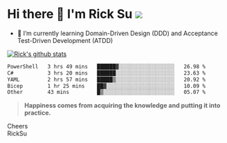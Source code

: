 # Hi there 👋 I'm Rick Su ![](https://komarev.com/ghpvc/?username=ricksu978)
<!--
**ricksu978/ricksu978** is a ✨ _special_ ✨ repository because its `README.md` (this file) appears on your GitHub profile.

Here are some ideas to get you started:

- 🔭 I’m currently working on ...
-->
- 🌱 I’m currently learning Domain-Driven Design (DDD) and Acceptance Test-Driven Development (ATDD)
<!--
- 👯 I’m looking to collaborate on ...
- 🤔 I’m looking for help with ...
- 💬 Ask me about ...
- 📫 How to reach me: ...
- 😄 Pronouns: ...
- ⚡ Fun fact: ...
-->
[![Rick's github stats](https://github-readme-stats.vercel.app/api?username=ricksu978&theme=dark)](https://github.com/ricksu978/ricksu978)

<!--START_SECTION:waka-->

```txt
PowerShell   3 hrs 49 mins   ██████▓░░░░░░░░░░░░░░░░░░   26.98 %
C#           3 hrs 20 mins   ██████░░░░░░░░░░░░░░░░░░░   23.63 %
YAML         2 hrs 57 mins   █████▒░░░░░░░░░░░░░░░░░░░   20.92 %
Bicep        1 hr 25 mins    ██▓░░░░░░░░░░░░░░░░░░░░░░   10.09 %
Other        43 mins         █▒░░░░░░░░░░░░░░░░░░░░░░░   05.07 %
```

<!--END_SECTION:waka-->

> **Happiness comes from acquiring the knowledge and putting it into practice.**

Cheers  
RickSu 
